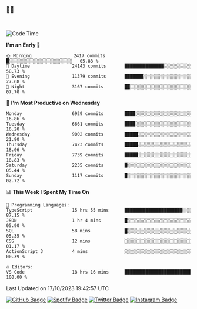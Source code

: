 ### 🤙🍺

<!-- <a href="https://github-readme-stats.vercel.app/api?username=hzak2xx&count_private=true&show_icons=true&theme=dracula">
  <img align="center" src="https://github-readme-stats.vercel.app/api?username=hzak2xx&count_private=true&show_icons=true&theme=dracula" />
</a>
</br> -->
</br>

<!--START_SECTION:waka-->
![Code Time](http://img.shields.io/badge/Code%20Time-2%2C847%20hrs%2021%20mins-blue)

**I'm an Early 🐤** 

```text
🌞 Morning                2417 commits        █░░░░░░░░░░░░░░░░░░░░░░░░   05.88 % 
🌆 Daytime                24143 commits       ███████████████░░░░░░░░░░   58.73 % 
🌃 Evening                11379 commits       ███████░░░░░░░░░░░░░░░░░░   27.68 % 
🌙 Night                  3167 commits        ██░░░░░░░░░░░░░░░░░░░░░░░   07.70 % 
```
📅 **I'm Most Productive on Wednesday** 

```text
Monday                   6929 commits        ████░░░░░░░░░░░░░░░░░░░░░   16.86 % 
Tuesday                  6661 commits        ████░░░░░░░░░░░░░░░░░░░░░   16.20 % 
Wednesday                9002 commits        █████░░░░░░░░░░░░░░░░░░░░   21.90 % 
Thursday                 7423 commits        █████░░░░░░░░░░░░░░░░░░░░   18.06 % 
Friday                   7739 commits        █████░░░░░░░░░░░░░░░░░░░░   18.83 % 
Saturday                 2235 commits        █░░░░░░░░░░░░░░░░░░░░░░░░   05.44 % 
Sunday                   1117 commits        █░░░░░░░░░░░░░░░░░░░░░░░░   02.72 % 
```


📊 **This Week I Spent My Time On** 

```text
💬 Programming Languages: 
TypeScript               15 hrs 55 mins      ██████████████████████░░░   87.15 % 
JSON                     1 hr 4 mins         █░░░░░░░░░░░░░░░░░░░░░░░░   05.90 % 
SQL                      58 mins             █░░░░░░░░░░░░░░░░░░░░░░░░   05.35 % 
CSS                      12 mins             ░░░░░░░░░░░░░░░░░░░░░░░░░   01.17 % 
ActionScript 3           4 mins              ░░░░░░░░░░░░░░░░░░░░░░░░░   00.39 % 

🔥 Editors: 
VS Code                  18 hrs 16 mins      █████████████████████████   100.00 % 
```


 Last Updated on 17/10/2023 19:42:57 UTC
<!--END_SECTION:waka-->

[![GitHub Badge](https://img.shields.io/badge/GitHub-100000?style=for-the-badge&logo=github&logoColor=white)](https://github.com/hzak2xx)
[![Spotify Badge](https://img.shields.io/badge/Spotify-1ED760?&style=for-the-badge&logo=spotify&logoColor=white)](https://open.spotify.com/user/uf90s6sbbh75a1mt44clkhkvf)
[![Twitter Badge](https://img.shields.io/badge/Twitter-1DA1F2?style=for-the-badge&logo=twitter&logoColor=white)](https://twitter.com/hzak2xx)
[![Instagram Badge](https://img.shields.io/badge/Instagram-E4405F?style=for-the-badge&logo=instagram&logoColor=white)](https://www.instagram.com/hzak2xx/)
